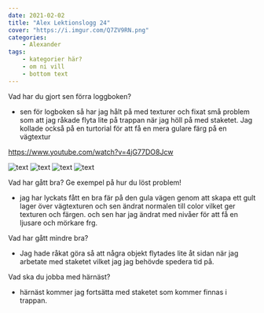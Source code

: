 ```yaml
---
date: 2021-02-02
title: "Alex Lektionslogg 24"
cover: "https://i.imgur.com/Q7ZV9RN.png"
categories: 
    - Alexander
tags:
    - kategorier här?
    - om ni vill
    - bottom text
---
```



Vad har du gjort sen förra loggboken?
- sen för logboken så har jag hålt på med texturer och fixat små problem som att jag råkade flyta lite på trappan när jag höll på med staketet. Jag kollade också på en turtorial för att 
få en mera gulare färg på en vägtextur

https://www.youtube.com/watch?v=4jG77DO8Jcw

![text](https://cdn.discordapp.com/attachments/368028804784062467/806138656297320448/Screenshot_157.jpg)
![text](https://cdn.discordapp.com/attachments/368028804784062467/806138657886306314/Screenshot_159.jpg)
![text](länk)
![text](länk)

Vad har gått bra? Ge exempel på hur du löst problem!
- jag har lyckats fått en bra fär på den gula vägen genom att skapa ett gult lager över vägtexturen och sen ändrat normalen till color vilket ger texturen och färgen. och sen har jag 
ändrat med nivåer för att få en ljusare och mörkare frg.

Vad har gått mindre bra? 
- Jag hade råkat göra så att några objekt flytades lite åt sidan när jag arbetate med staketet vilket jag jag behövde spedera tid på. 

Vad ska du jobba med härnäst?
- härnäst kommer jag fortsätta med staketet som kommer finnas i trappan.

